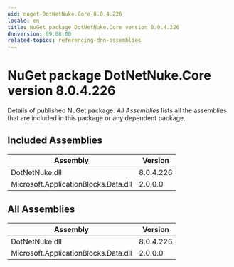 ```yaml
---
uid: nuget-DotNetNuke.Core-8.0.4.226
locale: en
title: NuGet package DotNetNuke.Core version 8.0.4.226
dnnversion: 09.08.00
related-topics: referencing-dnn-assemblies
---
```


# NuGet package DotNetNuke.Core version 8.0.4.226
Details of published NuGet package.
*All Assemblies* lists all the assemblies that are included in this package or any dependent package.

## Included Assemblies

|Assembly|Version|
|---|---|
|DotNetNuke.dll|8.0.4.226|
|Microsoft.ApplicationBlocks.Data.dll|2.0.0.0|

## All Assemblies

|Assembly|Version|
|---|---|
|DotNetNuke.dll|8.0.4.226|
|Microsoft.ApplicationBlocks.Data.dll|2.0.0.0|

